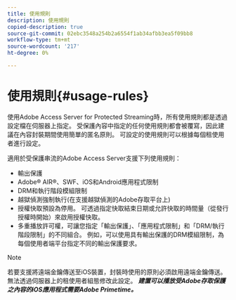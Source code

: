 ```yaml
---
title: 使用規則
description: 使用規則
copied-description: true
source-git-commit: 02ebc3548a254b2a6554f1ab34afbb3ea5f09bb8
workflow-type: tm+mt
source-wordcount: '217'
ht-degree: 0%

---
```


# 使用規則{#usage-rules}

使用Adobe Access Server for Protected Streaming時，所有使用規則都是透過設定檔在伺服器上指定。 受保護內容中指定的任何使用規則都會被覆寫，因此建議在內容封裝期間使用簡單的匿名原則。 可設定的使用規則可以根據每個租使用者進行設定。

適用於受保護串流的Adobe Access Server支援下列使用規則：

* 輸出保護
* Adobe® AIR®、SWF、iOS和Android應用程式限制
* DRM和執行階段模組限制
* 越獄偵測強制執行(在支援越獄偵測的Adobe存取平台上)
* 授權快取預設為停用。 可透過指定快取結束日期或允許快取的時間量（從發行授權時開始）來啟用授權快取。
* 多重播放許可權，可讓您指定「輸出保護」、「應用程式限制」和「DRM/執行階段限制」的不同組合。 例如，可以使用具有輸出保護的DRM模組限制，為每個使用者端平台指定不同的輸出保護要求。

>[!NOTE]
>
>若要支援將遠端金鑰傳送至iOS裝置，封裝時使用的原則必須啟用遠端金鑰傳送。 無法透過伺服器上的租使用者組態修改此設定。 ***建置可以播放受Adobe存取保護之內容的iOS應用程式需要Adobe Primetime。***
